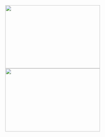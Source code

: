 <img src="https://github-readme-stats.vercel.app/api/top-langs/?username=03milosevicN&layout=compact&theme=tokyonight&langs_count=6" width="300px" height="200px" />
<img src="https://github-readme-stats.vercel.app/api?username=03milosevicN&layout=compact&show_icons=true&theme=tokyonight&hide=stars" width="300px" height="200px" />

